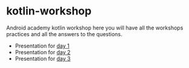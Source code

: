 # kotlin-workshop
Android academy kotlin workshop here you will have all the workshops practices and all the answers to the questions.


 - Presentation for [day 1][1]
 - Presentation for [day 2][2]
 - Presentation for [day 3][3]

[1]: https://docs.google.com/presentation/d/1hQS_8qPHnkNKT0JO4jfQrU8SQdcZW94ffh2rN_-Pdfk/edit?usp=sharing
[2]: https://docs.google.com/presentation/d/1YDssge0kpjpU1o0piLkwOKuVkdp7DkBUpvHIaH6ufQ8/edit?usp=sharing
[3]: https://docs.google.com/presentation/d/1AUsV3Fs33VZqaei5JzLSv9pA9BPbTgX3ei8M6E5FYfI/edit?usp=sharing
